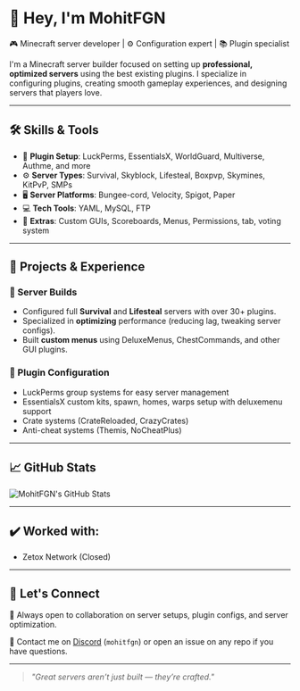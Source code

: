 # 👋 Hey, I'm MohitFGN

🎮 Minecraft server developer | ⚙️ Configuration expert | 📚 Plugin specialist

I'm a Minecraft server builder focused on setting up **professional, optimized servers** using the best existing plugins. I specialize in configuring plugins, creating smooth gameplay experiences, and designing servers that players love.

---

## 🛠️ Skills & Tools
- 🔧 **Plugin Setup**: LuckPerms, EssentialsX, WorldGuard, Multiverse, Authme, and more
- ⚙️ **Server Types**: Survival, Skyblock, Lifesteal, Boxpvp, Skymines, KitPvP, SMPs
- 🖥️ **Server Platforms**: Bungee-cord, Velocity, Spigot, Paper
- 💻 **Tech Tools**: YAML, MySQL, FTP
- 🎨 **Extras**: Custom GUIs, Scoreboards, Menus, Permissions, tab, voting system
---

## 🚀 Projects & Experience

### 🔹 Server Builds
- Configured full **Survival** and **Lifesteal** servers with over 30+ plugins.
- Specialized in **optimizing** performance (reducing lag, tweaking server configs).
- Built **custom menus** using DeluxeMenus, ChestCommands, and other GUI plugins.

### 🔹 Plugin Configuration
- LuckPerms group systems for easy server management
- EssentialsX custom kits, spawn, homes, warps setup with deluxemenu support
- Crate systems (CrateReloaded, CrazyCrates)
- Anti-cheat systems (Themis, NoCheatPlus)

---

## 📈 GitHub Stats
![MohitFGN's GitHub Stats](https://github-readme-stats.vercel.app/api?username=MohitFGN&show_icons=true&theme=radical)

---

## ✔️ Worked with:
- Zetox Network (Closed)

---

## 💬 Let's Connect
🧠 Always open to collaboration on server setups, plugin configs, and server optimization.

📩 Contact me on [Discord]([https://discord.com/](https://discord.gg/hA4ujT9T8K)) (`mohitfgn`) or open an issue on any repo if you have questions.

---

> *"Great servers aren’t just built — they’re crafted."*
